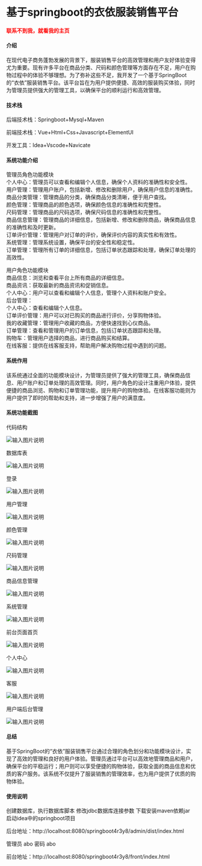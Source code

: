 # 基于springboot的衣依服装销售平台

<h4 style='color:red'>联系不到我，就看我的主页 </h4> 
 
#### 介绍

在现代电子商务蓬勃发展的背景下，服装销售平台的高效管理和用户友好体验变得尤为重要。现有许多平台在商品分类、尺码和颜色管理等方面存在不足，用户在购物过程中的体验不够理想。为了弥补这些不足，我开发了一个基于SpringBoot的“衣依”服装销售平台。该平台旨在为用户提供便捷、高效的服装购买体验，同时为管理员提供强大的管理工具，以确保平台的顺利运行和高效管理。

#### 技术栈

后端技术栈：Springboot+Mysql+Maven

前端技术栈：Vue+Html+Css+Javascript+ElementUI

开发工具：Idea+Vscode+Navicate

#### 系统功能介绍

管理员角色功能模块  
个人中心：管理员可以查看和编辑个人信息，确保个人资料的准确性和安全性。  
用户管理：管理用户账户，包括新增、修改和删除用户，确保用户信息的准确性。  
商品分类管理：管理商品的分类，确保商品分类清晰，便于用户查找。  
颜色管理：管理商品的颜色选项，确保颜色信息的准确性和完整性。  
尺码管理：管理商品的尺码选项，确保尺码信息的准确性和完整性。  
商品信息管理：管理商品的详细信息，包括新增、修改和删除商品，确保商品信息的准确性和及时更新。  
订单评价管理：管理用户对订单的评价，确保评价内容的真实性和有效性。  
系统管理：管理系统设置，确保平台的安全性和稳定性。  
订单管理：管理所有订单的详细信息，包括订单状态跟踪和处理，确保订单处理的高效性。  

用户角色功能模块  
商品信息：浏览和查看平台上所有商品的详细信息。  
商品资讯：获取最新的商品资讯和促销信息。  
个人中心：用户可以查看和编辑个人信息，管理个人资料和账户安全。  
后台管理：  
个人中心：查看和编辑个人信息。  
订单评价管理：用户可以对已购买的商品进行评价，分享购物体验。  
我的收藏管理：管理用户收藏的商品，方便快速找到心仪商品。  
订单管理：查看和管理用户的订单信息，包括订单状态跟踪和处理。  
购物车：管理用户选择的商品，进行商品购买和结算。  
在线客服：提供在线客服支持，帮助用户解决购物过程中遇到的问题。  

#### 系统作用

该系统通过全面的功能模块设计，为管理员提供了强大的管理工具，确保商品信息、用户账户和订单处理的高效管理。同时，用户角色的设计注重用户体验，提供便捷的商品浏览、购物和订单管理功能，提升用户的购物体验。在线客服功能则为用户提供了即时的帮助和支持，进一步增强了用户的满意度。

#### 系统功能截图

代码结构

![输入图片说明](images/985dcf2dbfdd613188b1f86a8c842ad.png)

数据库表

![输入图片说明](images/7d3bd220106aef11428461bf5ac5d4e.png)

登录

![输入图片说明](images/0a6215f516f9ace77ce817661115850.png)

用户管理

![输入图片说明](images/1cb45176eb85590ec1d5cec05d80ca2.png)

颜色管理

![输入图片说明](images/6cd06c546cdabece9465978f877902b.png)

尺码管理

![输入图片说明](images/8e5dd009796bf3635d86408fd0c97b4.png)

商品信息管理

![输入图片说明](images/6f82e16b7a5c13aa5e6cb72cf85c929.png)

系统管理

![输入图片说明](images/9bc75d31695478453c464ebff37073e.png)

前台页面首页

![输入图片说明](images/61c28a25377ce7afdce4246b3d728b5.png)

个人中心

![输入图片说明](images/3d63d0481856054077d5d913e667b4c.png)

客服

![输入图片说明](images/0e1ac3aa2c5df8e3876a9831653dd6d.png)

用户端后台管理

![输入图片说明](images/419edccc4bd3fdc5c572af37a9d14d2.png)

#### 总结

基于SpringBoot的“衣依”服装销售平台通过合理的角色划分和功能模块设计，实现了高效的管理和良好的用户体验。管理员通过平台可以高效地管理商品和用户，确保平台的平稳运行；用户则可以享受便捷的购物体验，获取全面的商品信息和优质的客户服务。该系统不仅提升了服装销售的管理效率，也为用户提供了优质的购物体验。

#### 使用说明

创建数据库，执行数据库脚本 修改jdbc数据库连接参数 下载安装maven依赖jar 启动idea中的springboot项目

后台地址：http://localhost:8080/springboot4r3y8/admin/dist/index.html

管理员  abo 密码 abo

前台地址：http://localhost:8080/springboot4r3y8/front/index.html
